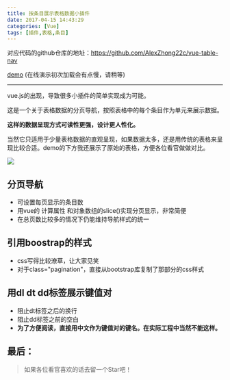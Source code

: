 ```yaml
---
title: 按条目展示表格数据小插件
date: 2017-04-15 14:43:29
categories: [Vue]
tags: [插件,表格,条目]
---
```


对应代码的github仓库的地址：https://github.com/AlexZhong22c/vue-table-nav

 [demo](https://alexzhong22c.github.io/vue-table-nav/vue-table-nav.html) (在线演示初次加载会有点慢，请稍等)

<!--more-->

<hr>

vue.js的出现，导致很多小插件的简单实现成为可能。

这是一个关于表格数据的分页导航，按照表格中的每个条目作为单元来展示数据。

**这样的数据呈现方式可读性更强，设计更人性化。**

当然它只适用于少量表格数据的直观呈现，如果数据太多，还是用传统的表格来呈现比较合适。demo的下方我还展示了原始的表格，方便各位看官做做对比。

![](http://olqa2s510.bkt.clouddn.com/show-vue-table-nav.png)

## 分页导航

- 可设置每页显示的条目数
- 用vue的 计算属性 和对象数组的slice()实现分页显示，非常简便
- 在总页数比较多的情况下仍能维持导航样式的统一

## 引用boostrap的样式

- css写得比较潦草，让大家见笑
- 对于class="pagination"，直接从bootstrap库复制了那部分的css样式

## 用dl dt dd标签展示键值对

- 阻止dt标签之后的换行
- 阻止dd标签之前的空白
- **为了方便阅读，直接用中文作为键值对的键名。在实际工程中当然不能这样。**

## 最后：

> 如果各位看官喜欢的话去留一个Star吧！